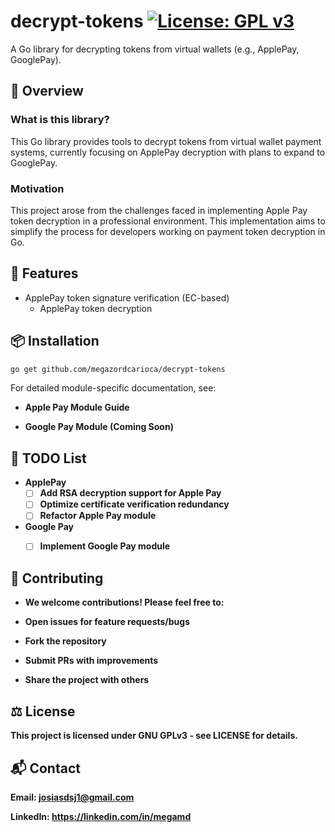 # decrypt-tokens [![License: GPL v3](https://img.shields.io/badge/License-GPLv3-blue.svg)](https://www.gnu.org/licenses/gpl-3.0)

A Go library for decrypting tokens from virtual wallets (e.g., ApplePay, GooglePay).

## 📖 Overview

### What is this library?

This Go library provides tools to decrypt tokens from virtual wallet payment systems, currently focusing on ApplePay decryption with plans to expand to GooglePay.

### Motivation

This project arose from the challenges faced in implementing Apple Pay token decryption in a professional environment. This implementation aims to simplify the process for developers working on payment token decryption in Go.

## 🚀 Features

- ApplePay token signature verification (EC-based)
  - ApplePay token decryption 


## 📦 Installation

```bash 
go get github.com/megazordcarioca/decrypt-tokens
```
For detailed module-specific documentation, see:

* <b>Apple Pay Module Guide

* <b>Google Pay Module (Coming Soon)

## 📝 TODO List

  - ApplePay
    - [ ] Add RSA decryption support for Apple Pay
    - [ ] Optimize certificate verification redundancy
    - [ ] Refactor Apple Pay module
  - Google Pay
    - [ ] Implement Google Pay module


## 🤝 Contributing

* We welcome contributions! Please feel free to:

* Open issues for feature requests/bugs

* Fork the repository

* Submit PRs with improvements

* Share the project with others

## ⚖️ License
This project is licensed under GNU GPLv3 - see LICENSE for details.

## 📬 Contact
Email: josiasdsj1@gmail.com

LinkedIn: https://linkedin.com/in/megamd
